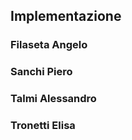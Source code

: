 ## Implementazione
<!-- NOTA: per ogni studente, una sotto-sezione descrittiva di cosa fatto/co-fatto e con chi, e descrizione di aspetti implementativi importanti non già presenti nel design)-->
### Filaseta Angelo

### Sanchi Piero

### Talmi Alessandro

### Tronetti Elisa
